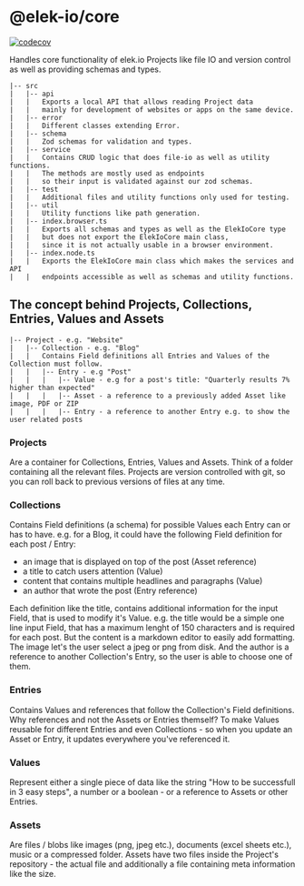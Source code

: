 # @elek-io/core

[![codecov](https://codecov.io/gh/elek-io/core/graph/badge.svg?token=GSZIZMVG6Q)](https://codecov.io/gh/elek-io/core)

Handles core functionality of elek.io Projects like file IO and version control as well as providing schemas and types.

```
|-- src
|   |-- api
|   |   Exports a local API that allows reading Project data
|   |   mainly for development of websites or apps on the same device.
|   |-- error
|   |   Different classes extending Error.
|   |-- schema
|   |   Zod schemas for validation and types.
|   |-- service
|   |   Contains CRUD logic that does file-io as well as utility functions.
|   |   The methods are mostly used as endpoints
|   |   so their input is validated against our zod schemas.
|   |-- test
|   |   Additional files and utility functions only used for testing.
|   |-- util
|   |   Utility functions like path generation.
|   |-- index.browser.ts
|   |   Exports all schemas and types as well as the ElekIoCore type
|   |   but does not export the ElekIoCore main class,
|   |   since it is not actually usable in a browser environment.
|   |-- index.node.ts
|   |   Exports the ElekIoCore main class which makes the services and API
|   |   endpoints accessible as well as schemas and utility functions.
```

## The concept behind Projects, Collections, Entries, Values and Assets

```
|-- Project - e.g. "Website"
|   |-- Collection - e.g. "Blog"
|   |   Contains Field definitions all Entries and Values of the Collection must follow.
|   |   |-- Entry - e.g "Post"
|   |   |   |-- Value - e.g for a post's title: "Quarterly results 7% higher than expected"
|   |   |   |-- Asset - a reference to a previously added Asset like image, PDF or ZIP
|   |   |   |-- Entry - a reference to another Entry e.g. to show the user related posts
```

### Projects

Are a container for Collections, Entries, Values and Assets. Think of a folder containing all the relevant files. Projects are version controlled with git, so you can roll back to previous versions of files at any time.

### Collections

Contains Field definitions (a schema) for possible Values each Entry can or has to have.
e.g. for a Blog, it could have the following Field definition for each post / Entry:

- an image that is displayed on top of the post (Asset reference)
- a title to catch users attention (Value)
- content that contains multiple headlines and paragraphs (Value)
- an author that wrote the post (Entry reference)

Each definition like the title, contains additional information for the input Field, that is used to modify it's Value.
e.g. the title would be a simple one line input Field, that has a maximum lenght of 150 characters and is required for each post. But the content is a markdown editor to easily add formatting. The image let's the user select a jpeg or png from disk. And the author is a reference to another Collection's Entry, so the user is able to choose one of them.

### Entries

Contains Values and references that follow the Collection's Field definitions. Why references and not the Assets or Entries themself? To make Values reusable for different Entries and even Collections - so when you update an Asset or Entry, it updates everywhere you've referenced it.

### Values

Represent either a single piece of data like the string "How to be successfull in 3 easy steps", a number or a boolean - or a reference to Assets or other Entries.

### Assets

Are files / blobs like images (png, jpeg etc.), documents (excel sheets etc.), music or a compressed folder.
Assets have two files inside the Project's repository - the actual file and additionally a file containing meta information like the size.

